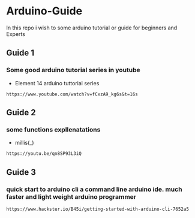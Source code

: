 # Arduino-Guide
In this repo i wish to some arduino tutorial or guide for beginners and Experts

## Guide 1
### Some good arduino tutorial series in youtube 
* Element 14 arduino tuttorial series

` https://www.youtube.com/watch?v=fCxzA9_kg6s&t=16s `

## Guide 2
### some functions expllenatations
* millis(_)

` https://youtu.be/qn8SP93L3iQ `

## Guide 3
### quick start to arduino cli a command line arduino ide. much faster and light weight arduino programmer

` https://www.hackster.io/B45i/getting-started-with-arduino-cli-7652a5 `




